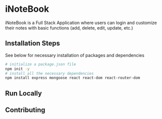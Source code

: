 # iNoteBook

iNoteBook is a Full Stack Application where users can login and customize their notes with basic functions (add, delete, edit, update, etc.)

## Installation Steps

See below for necessary installation of packages and dependencies

```bash
# initialize a package.json file 
npm init -y
# install all the necessary dependencies 
npm install express mongoose react react-dom react-router-dom 
```

## Run Locally

## Contributing